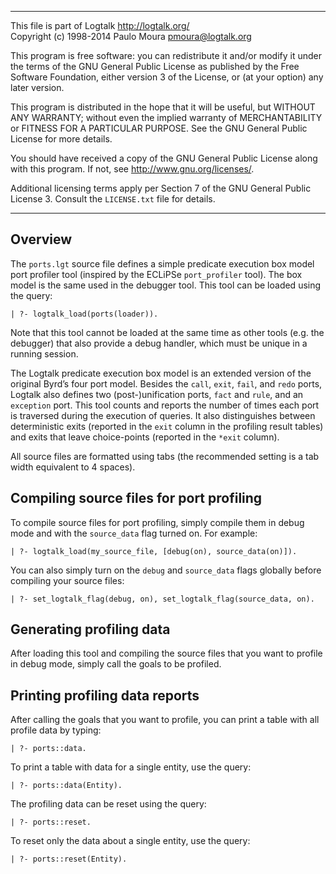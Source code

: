 
________________________________________________________________________

This file is part of Logtalk <http://logtalk.org/>  
Copyright (c) 1998-2014 Paulo Moura <pmoura@logtalk.org>

This program is free software: you can redistribute it and/or modify
it under the terms of the GNU General Public License as published by
the Free Software Foundation, either version 3 of the License, or
(at your option) any later version.

This program is distributed in the hope that it will be useful,
but WITHOUT ANY WARRANTY; without even the implied warranty of
MERCHANTABILITY or FITNESS FOR A PARTICULAR PURPOSE.  See the
GNU General Public License for more details.

You should have received a copy of the GNU General Public License
along with this program.  If not, see <http://www.gnu.org/licenses/>.

Additional licensing terms apply per Section 7 of the GNU General
Public License 3. Consult the `LICENSE.txt` file for details.
________________________________________________________________________


Overview
--------

The `ports.lgt` source file defines a simple predicate execution box model
port profiler tool (inspired by the ECLiPSe `port_profiler` tool). The box
model is the same used in the debugger tool. This tool can be loaded using
the query:

	| ?- logtalk_load(ports(loader)).

Note that this tool cannot be loaded at the same time as other tools (e.g.
the debugger) that also provide a debug handler, which must be unique in a
running session.

The Logtalk predicate execution box model is an extended version of the
original Byrd’s four port model. Besides the `call`, `exit`, `fail`, and
`redo` ports, Logtalk also defines two (post-)unification ports, `fact`
and `rule`, and an `exception` port. This tool counts and reports the
number of times each port is traversed during the execution of queries.
It also distinguishes between deterministic exits (reported in the `exit`
column in the profiling result tables) and exits that leave choice-points
(reported in the `*exit` column).

All source files are formatted using tabs (the recommended setting is a tab
width equivalent to 4 spaces).


Compiling source files for port profiling
-----------------------------------------

To compile source files for port profiling, simply compile them in debug mode
and with the `source_data` flag turned on.
For example:

	| ?- logtalk_load(my_source_file, [debug(on), source_data(on)]).

You can also simply turn on the `debug` and `source_data` flags globally before
compiling your source files:

	| ?- set_logtalk_flag(debug, on), set_logtalk_flag(source_data, on).


Generating profiling data
-------------------------

After loading this tool and compiling the source files that you want to profile
in debug mode, simply call the goals to be profiled.


Printing profiling data reports
-------------------------------

After calling the goals that you want to profile, you can print a table with 
all profile data by typing:

	| ?- ports::data.

To print a table with data for a single entity, use the query:

	| ?- ports::data(Entity).

The profiling data can be reset using the query:

	| ?- ports::reset.

To reset only the data about a single entity, use the query:

	| ?- ports::reset(Entity).
 